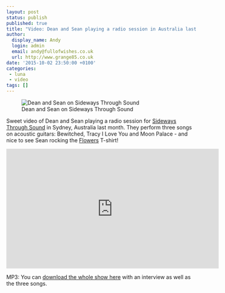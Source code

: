 ```yaml
---
layout: post
status: publish
published: true
title: "Video: Dean and Sean playing a radio session in Australia last month"
author:
  display_name: Andy
  login: admin
  email: andy@fullofwishes.co.uk
  url: http://www.grange85.co.uk
date: '2015-10-02 23:50:00 +0100'
categories:
 - luna
 - video
tags: []
---
```

<figure class="caption aligncenter"><img src="https://media.fullofwishes.co.uk/02-luna/photos/2015-09-30-luna-sideways-through-sound.jpg" alt="Dean and Sean on Sideways Through Sound" /><figcaption class="caption-text">Dean and Sean on Sideways Through Sound</figcaption></figure>

Sweet video of Dean and Sean playing a radio session for <a href="http://www.2ser.com/programs/88-seconds-in-a-delorean/item/18313-sideways-through-sound-presents-luna-live-in-session-30-09-2015">Sideways Through Sound</a> in Sydney, Australia last month. They perform three songs on acoustic guitars: Bewitched, Tracy I Love You and Moon Palace - and nice to see Sean rocking the <a href="https://www.facebook.com/flowersdomusic?fref=ts">Flowers</a> T-shirt!
<iframe width="560" height="315" src="https://www.youtube.com/embed/7ikSby1REZ4" frameborder="0" allowfullscreen></iframe>

MP3: You can <a href="http://www.2ser.com//images/podcasts/Sideways-through-sound/Sessions/Luna%20Live%20in%20Session%2030-09-2015.mp3">download the whole show here</a> with an interview as well as the three songs.
